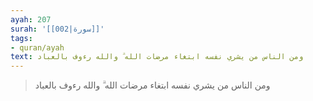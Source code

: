 ```yaml
---
ayah: 207
surah: '[[002|سورة]]'
tags:
- quran/ayah
text: ومن الناس من يشري نفسه ابتغاء مرضات الله ۗ والله رءوف بالعباد
---
```

> ومن الناس من يشري نفسه ابتغاء مرضات الله ۗ والله رءوف بالعباد
